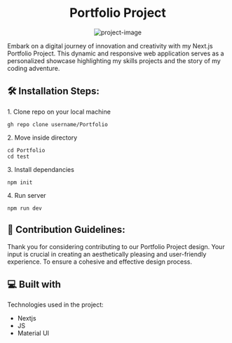 <h1 align="center" id="title">Portfolio Project</h1>

<p align="center"><img src="https://socialify.git.ci/Pratikdate/Portfolio/image?language=1&amp;name=1&amp;owner=1&amp;stargazers=1&amp;theme=Auto" alt="project-image"></p>

<p id="description">Embark on a digital journey of innovation and creativity with my Next.js Portfolio Project. This dynamic and responsive web application serves as a personalized showcase highlighting my skills projects and the story of my coding adventure.</p>

<h2>🛠️ Installation Steps:</h2>

<p>1. Clone repo on your local machine</p>

```
gh repo clone username/Portfolio
```

<p>2. Move inside directory</p>

```
cd Portfolio
cd test
```

<p>3. Install dependancies</p>

```
npm init
```

<p>4. Run server</p>

```
npm run dev
```

<h2>🍰 Contribution Guidelines:</h2>

Thank you for considering contributing to our Portfolio Project design. Your input is crucial in creating an aesthetically pleasing and user-friendly experience. To ensure a cohesive and effective design process.

  
  
<h2>💻 Built with</h2>

Technologies used in the project:

*   Nextjs
*   JS
*   Material UI
